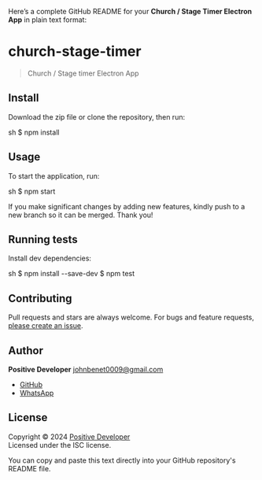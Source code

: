 Here’s a complete GitHub README for your **Church / Stage Timer Electron App** in plain text format:


# church-stage-timer

> Church / Stage timer Electron App

## Install

Download the zip file or clone the repository, then run:

sh
$ npm install


## Usage

To start the application, run:

sh
$ npm start


If you make significant changes by adding new features, kindly push to a new branch so it can be merged. Thank you!

## Running tests

Install dev dependencies:

sh
$ npm install --save-dev
$ npm test


## Contributing

Pull requests and stars are always welcome. For bugs and feature requests, [please create an issue](https://github.com/johnbenet009/church-stage-timer/issues).

## Author

**Positive Developer** johnbenet0009@gmail.com

* [GitHub](https://github.com/johnbenet009)
* [WhatsApp](https://wa.me/2349014532386)

## License

Copyright © 2024 [Positive Developer](mailto:johnbenet0009@gmail.com)  
Licensed under the ISC license.


You can copy and paste this text directly into your GitHub repository's README file.